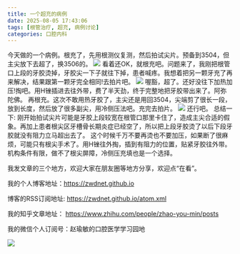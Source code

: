 ```yaml
---
title: 一个超充的病例
date: 2025-08-05 17:43:06
tags: [根管治疗, 超充, 病例讨论]
categories: 口腔内科
---
```

今天做的一个病例。根充了，先用根测仪复测，然后拍试尖片。预备到3504，但主尖放下去超了，换3506的。
![](https://zymblog-1258069789.cos.ap-chengdu.myqcloud.com/blog0459-overfilling/01.jpg)
看着还OK，就根充吧。问题来了，我刚把根管口上段的牙胶烫掉，牙胶尖一下子就往下掉，患者喊疼。我想着把另一颗牙充了再来解决，结果跟第一颗牙完全相同!去拍片吧。
![](https://zymblog-1258069789.cos.ap-chengdu.myqcloud.com/blog0459-overfilling/02.jpg)
喔豁，超了。还好没往下加热加压!掏吧。用H锉插进去往外带，费了半天劲，终于完整地把牙胶带出来了。阿弥陀佛。
再根充。这次不敢用热牙胶了，主尖还是用回3504，尖端剪了很长一段，放到长度，然后放了很多副尖，用冷侧压法吧。充完去拍片。
![](https://zymblog-1258069789.cos.ap-chengdu.myqcloud.com/blog0459-overfilling/03.jpg)
还行吧。
总结一下:
刚开始拍试尖片可能是牙胶上段较宽在根管口那里卡住了，造成主尖合适的假象。再加上患者根尖区牙槽骨长期炎症已经空了，所以把上段牙胶烫了以后下段牙胶就没有阻力立马超出去了。
这个时候千万不要再烫也不要加压，如果断了很麻烦，可能只有根尖手术了。用H锉往外掏，插到有阻力的位置，贴紧牙胶往外带。
机构条件有限，做不了根尖屏障，冷侧压充填也是一个选择。




我发文章的三个地方，欢迎大家在朋友圈等地方分享，欢迎点“在看”。

我的个人博客地址：https://zwdnet.github.io

博客的RSS订阅地址: https://zwdnet.github.io/atom.xml

我的知乎文章地址： https://www.zhihu.com/people/zhao-you-min/posts

我的微信个人订阅号：赵瑜敏的口腔医学学习园地

![](https://zymblog-1258069789.cos.ap-chengdu.myqcloud.com/other/wx.jpg)
